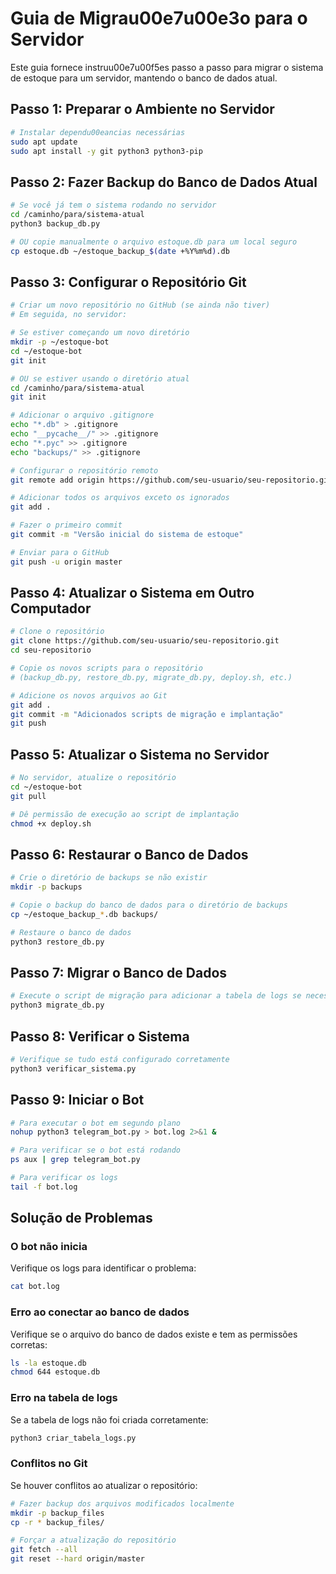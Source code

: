 # Guia de Migrau00e7u00e3o para o Servidor

Este guia fornece instruu00e7u00f5es passo a passo para migrar o sistema de estoque para um servidor, mantendo o banco de dados atual.

## Passo 1: Preparar o Ambiente no Servidor

```bash
# Instalar dependu00eancias necessárias
sudo apt update
sudo apt install -y git python3 python3-pip
```

## Passo 2: Fazer Backup do Banco de Dados Atual

```bash
# Se você já tem o sistema rodando no servidor
cd /caminho/para/sistema-atual
python3 backup_db.py

# OU copie manualmente o arquivo estoque.db para um local seguro
cp estoque.db ~/estoque_backup_$(date +%Y%m%d).db
```

## Passo 3: Configurar o Repositório Git

```bash
# Criar um novo repositório no GitHub (se ainda não tiver)
# Em seguida, no servidor:

# Se estiver começando um novo diretório
mkdir -p ~/estoque-bot
cd ~/estoque-bot
git init

# OU se estiver usando o diretório atual
cd /caminho/para/sistema-atual
git init

# Adicionar o arquivo .gitignore
echo "*.db" > .gitignore
echo "__pycache__/" >> .gitignore
echo "*.pyc" >> .gitignore
echo "backups/" >> .gitignore

# Configurar o repositório remoto
git remote add origin https://github.com/seu-usuario/seu-repositorio.git

# Adicionar todos os arquivos exceto os ignorados
git add .

# Fazer o primeiro commit
git commit -m "Versão inicial do sistema de estoque"

# Enviar para o GitHub
git push -u origin master
```

## Passo 4: Atualizar o Sistema em Outro Computador

```bash
# Clone o repositório
git clone https://github.com/seu-usuario/seu-repositorio.git
cd seu-repositorio

# Copie os novos scripts para o repositório
# (backup_db.py, restore_db.py, migrate_db.py, deploy.sh, etc.)

# Adicione os novos arquivos ao Git
git add .
git commit -m "Adicionados scripts de migração e implantação"
git push
```

## Passo 5: Atualizar o Sistema no Servidor

```bash
# No servidor, atualize o repositório
cd ~/estoque-bot
git pull

# Dê permissão de execução ao script de implantação
chmod +x deploy.sh
```

## Passo 6: Restaurar o Banco de Dados

```bash
# Crie o diretório de backups se não existir
mkdir -p backups

# Copie o backup do banco de dados para o diretório de backups
cp ~/estoque_backup_*.db backups/

# Restaure o banco de dados
python3 restore_db.py
```

## Passo 7: Migrar o Banco de Dados

```bash
# Execute o script de migração para adicionar a tabela de logs se necessário
python3 migrate_db.py
```

## Passo 8: Verificar o Sistema

```bash
# Verifique se tudo está configurado corretamente
python3 verificar_sistema.py
```

## Passo 9: Iniciar o Bot

```bash
# Para executar o bot em segundo plano
nohup python3 telegram_bot.py > bot.log 2>&1 &

# Para verificar se o bot está rodando
ps aux | grep telegram_bot.py

# Para verificar os logs
tail -f bot.log
```

## Solução de Problemas

### O bot não inicia

Verifique os logs para identificar o problema:

```bash
cat bot.log
```

### Erro ao conectar ao banco de dados

Verifique se o arquivo do banco de dados existe e tem as permissões corretas:

```bash
ls -la estoque.db
chmod 644 estoque.db
```

### Erro na tabela de logs

Se a tabela de logs não foi criada corretamente:

```bash
python3 criar_tabela_logs.py
```

### Conflitos no Git

Se houver conflitos ao atualizar o repositório:

```bash
# Fazer backup dos arquivos modificados localmente
mkdir -p backup_files
cp -r * backup_files/

# Forçar a atualização do repositório
git fetch --all
git reset --hard origin/master
```